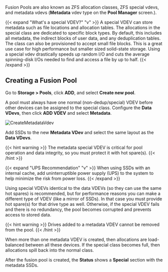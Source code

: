 ---
---

Fusion Pools are also known as ZFS allocation classes, ZFS special vdevs, and metadata vdevs (**Metadata** vdev type on the **Pool Manager** screen.).

{{< expand "What's a special VDEV?" "v" >}}
A special VDEV can store metadata such as file locations and allocation tables.
The allocations in the special class are dedicated to specific block types.
By default, this includes all metadata, the indirect blocks of user data, and any deduplication tables.
The class can also be provisioned to accept small file blocks.
This is a great use case for high performance but smaller sized solid-state storage.
Using a special vdev drastically speeds up random I/O and cuts the average spinning-disk I/Os needed to find and access a file by up to half.
{{< /expand >}}

## Creating a Fusion Pool

Go to **Storage > Pools**, click **ADD**, and select **Create new pool**.

A pool must always have one normal (non-dedup/special) VDEV before other devices can be assigned to the special class.
Configure the **Data VDevs**, then click **ADD VDEV** and select **Metadata**.

![CreateMetadataVdev](/images/CORE/13.0/CreateMetadataVdev.png "Create Metadata VDev Screen")

Add SSDs to the new **Metadata VDev** and select the same layout as the **Data VDevs**.

{{< hint warning >}}
The metadata special VDEV is critical for pool operation and data integrity, so you must protect it with hot spare(s).
{{< /hint >}}

{{< expand "UPS Recommendation" "v" >}}
When using SSDs with an internal cache, add uninterruptible power supply (UPS) to the system to help minimize the risk from power loss.
{{< /expand >}}

Using special VDEVs identical to the data VDEVs (so they can use the same hot spares) is recommended, but for performance reasons you can make a different type of VDEV (like a mirror of SSDs).
In that case you must provide hot spare(s) for that drive type as well. Otherwise, if the special VDEV fails and there is no redundancy, the pool becomes corrupted and prevents access to stored data.

{{< hint warning >}}
Drives added to a metadata VDEV cannot be removed from the pool.
{{< /hint >}}

When more than one metadata VDEV is created, then allocations are load-balanced between all these devices.
If the special class becomes full, then allocations spill back into the normal class.

After the fusion pool is created, the **Status** shows a **Special** section with the metadata SSDs.
